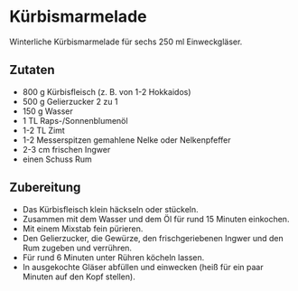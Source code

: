 
# Kürbismarmelade

Winterliche Kürbismarmelade für sechs 250 ml Einweckgläser.

## Zutaten
* 800 g Kürbisfleisch (z. B. von 1-2 Hokkaidos)
* 500 g Gelierzucker 2 zu 1
* 150 g Wasser
* 1 TL Raps-/Sonnenblumenöl
* 1-2 TL Zimt
* 1-2 Messerspitzen gemahlene Nelke oder Nelkenpfeffer
* 2-3 cm frischen Ingwer
* einen Schuss Rum

## Zubereitung
* Das Kürbisfleisch klein häckseln oder stückeln.
* Zusammen mit dem Wasser und dem Öl für rund 15 Minuten einkochen.
* Mit einem Mixstab fein pürieren.
* Den Gelierzucker, die Gewürze, den frischgeriebenen Ingwer und den Rum zugeben und verrühren.
* Für rund 6 Minuten unter Rühren köcheln lassen.
* In ausgekochte Gläser abfüllen und einwecken (heiß für ein paar Minuten auf den Kopf stellen).
